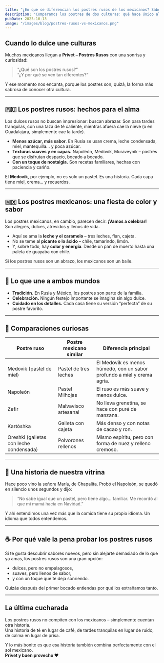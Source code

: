 ```yaml
---
title: "¿En qué se diferencian los postres rusos de los mexicanos? Sabores, tradiciones y descubrimientos dulces"
description: "Comparamos los postres de dos culturas: qué hace único al Medovik frente al tres leches y por qué el zefir despierta recuerdos de infancia incluso lejos de Rusia."
pubDate: 2025-10-13
image: "/images/blog/postres-rusos-vs-mexicanos.png"
---
```


## Cuando lo dulce une culturas

Muchos mexicanos llegan a **Privet – Postres Rusos** con una sonrisa y curiosidad:  
> “¿Qué son los postres rusos?”  
> “¿Y por qué se ven tan diferentes?”

Y ese momento nos encanta, porque los postres son, quizá, la forma más sabrosa de conocer otra cultura.

---

## 🇷🇺 Los postres rusos: hechos para el alma

Los dulces rusos no buscan impresionar: buscan abrazar. Son para tardes tranquilas, con una taza de té caliente, mientras afuera cae la nieve (o en Guadalajara, simplemente cae la tarde).

- **Menos azúcar, más sabor.** En Rusia se usan crema, leche condensada, miel, mantequilla… y poca azúcar.  
- **Texturas suaves y en capas.** Napoleón, Medovik, Muraveynik – postres que se disfrutan despacio, bocado a bocado.  
- **Con un toque de nostalgia.** Son recetas familiares, hechas con paciencia y cariño.

El **Medovik**, por ejemplo, no es solo un pastel. Es una historia. Cada capa tiene miel, crema… y recuerdos.

---

## 🇲🇽 Los postres mexicanos: una fiesta de color y sabor

Los postres mexicanos, en cambio, parecen decir: **¡Vamos a celebrar!**  
Son alegres, dulces, atrevidos y llenos de vida.

- Aquí se ama la **leche y el caramelo** – tres leches, flan, cajeta.  
- No se teme al **picante o lo ácido** – chile, tamarindo, limón.  
- Y, sobre todo, hay **color y energía**. Desde un pan de muerto hasta una paleta de guayaba con chile.

Si los postres rusos son un abrazo, los mexicanos son un baile.

---

## 🧁 Lo que une a ambos mundos

- **Tradición.** En Rusia y México, los postres son parte de la familia.  
- **Celebración.** Ningún festejo importante se imagina sin algo dulce.  
- **Cuidado en los detalles.** Cada casa tiene su versión “perfecta” de su postre favorito.

---

## 🍯 Comparaciones curiosas

| Postre ruso              | Postre mexicano similar | Diferencia principal |
|--------------------------|--------------------------|----------------------|
| Medovik (pastel de miel) | Pastel de tres leches    | El Medovik es menos húmedo, con un sabor profundo a miel y crema agria. |
| Napoleón                 | Pastel Milhojas          | El ruso es más suave y menos dulce. |
| Zefir                    | Malvavisco artesanal     | No lleva grenetina, se hace con puré de manzana. |
| Kartóshka                | Galleta con cajeta       | Más denso y con notas de cacao y ron. |
| Oreshki (galletas con leche condensada) | Polvorones rellenos | Mismo espíritu, pero con forma de nuez y relleno cremoso. |

---

## 💬 Una historia de nuestra vitrina

Hace poco vino la señora María, de Chapalita. Probó el Napoleón, se quedó en silencio unos segundos y dijo:

> “No sabe igual que un pastel, pero tiene algo… familiar. Me recordó al que mi mamá hacía en Navidad.”

Y ahí entendimos una vez más que la comida tiene su propio idioma. Un idioma que todos entendemos.

---

## ☕ Por qué vale la pena probar los postres rusos

Si te gusta descubrir sabores nuevos, pero sin alejarte demasiado de lo que ya amas, los postres rusos son una gran opción:

- dulces, pero no empalagosos,  
- suaves, pero llenos de sabor,  
- y con un toque que te deja sonriendo.

Quizás después del primer bocado entiendas por qué los extrañamos tanto.

---

## La última cucharada

Los postres rusos no compiten con los mexicanos – simplemente cuentan otra historia.  
Una historia de té en lugar de café, de tardes tranquilas en lugar de ruido, de calma en lugar de prisa.

Y lo más bonito es que esa historia también combina perfectamente con el sol mexicano.  
**Privet y buen provecho ❤️**